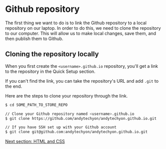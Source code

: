 # Github repository

The first thing we want to do is to link the Github repository to a local repository on our laptop. In order to do this, we need to clone the repository to our computer. This will allow us to make local changes, save them, and then publish them to Github.

## Cloning the repository locally

When you first create the `<username>.github.io` repository, you'll get a link
to the repository in the Quick Setup section. 

If you can't find the link, you can take the repository's URL and add `.git` to the end.

Here are the steps to clone your repository through the link. 
```bash
$ cd SOME_PATH_TO_STORE_REPO

// Clone your Github repository named <username>.github.io
$ git clone https://github.com/andytechyon/andytechyon.github.io.git

// If you have SSH set up with your Github account
$ git clone git@github.com:andytechyon/andytechyon.github.io.git
```

[Next section: HTML and CSS](https://github.com/andytechyon/andytechyon.github.io/blob/master/resources/02-HTML-and-CSS.md)
